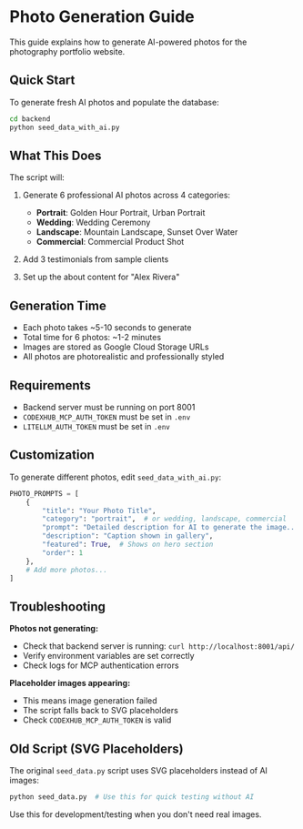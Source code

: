 # Photo Generation Guide

This guide explains how to generate AI-powered photos for the photography portfolio website.

## Quick Start

To generate fresh AI photos and populate the database:

```bash
cd backend
python seed_data_with_ai.py
```

## What This Does

The script will:
1. Generate 6 professional AI photos across 4 categories:
   - **Portrait**: Golden Hour Portrait, Urban Portrait
   - **Wedding**: Wedding Ceremony
   - **Landscape**: Mountain Landscape, Sunset Over Water
   - **Commercial**: Commercial Product Shot

2. Add 3 testimonials from sample clients
3. Set up the about content for "Alex Rivera"

## Generation Time

- Each photo takes ~5-10 seconds to generate
- Total time for 6 photos: ~1-2 minutes
- Images are stored as Google Cloud Storage URLs
- All photos are photorealistic and professionally styled

## Requirements

- Backend server must be running on port 8001
- `CODEXHUB_MCP_AUTH_TOKEN` must be set in `.env`
- `LITELLM_AUTH_TOKEN` must be set in `.env`

## Customization

To generate different photos, edit `seed_data_with_ai.py`:

```python
PHOTO_PROMPTS = [
    {
        "title": "Your Photo Title",
        "category": "portrait",  # or wedding, landscape, commercial
        "prompt": "Detailed description for AI to generate the image...",
        "description": "Caption shown in gallery",
        "featured": True,  # Shows on hero section
        "order": 1
    },
    # Add more photos...
]
```

## Troubleshooting

**Photos not generating:**
- Check that backend server is running: `curl http://localhost:8001/api/`
- Verify environment variables are set correctly
- Check logs for MCP authentication errors

**Placeholder images appearing:**
- This means image generation failed
- The script falls back to SVG placeholders
- Check `CODEXHUB_MCP_AUTH_TOKEN` is valid

## Old Script (SVG Placeholders)

The original `seed_data.py` script uses SVG placeholders instead of AI images:

```bash
python seed_data.py  # Use this for quick testing without AI
```

Use this for development/testing when you don't need real images.
